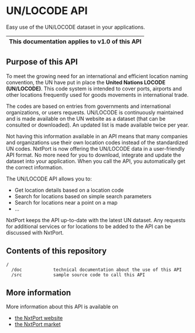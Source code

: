 # UN/LOCODE API

Easy use of the UN/LOCODE dataset in your applications.

| This documentation applies to v1.0 of this API | 
| -------- |


## Purpose of this API

To meet the growing need for an international and efficient location naming convention, the UN have put in place the **United Nations LOCODE (UN/LOCODE)**. This code system is intended to cover ports, airports and other locations frequently used for goods movements in international trade.

The codes are based on entries from governments and international organizations, or users requests. UN/LOCODE is continuously maintained and is made available on the UN website as a dataset (that can be consulted or downloaded). An updated list is made available twice per year.

Not having this information available in an API means that many companies and organizations use their own location codes instead of the standardized UN codes. NxtPort is now offering the UN/LOCODE data in a user-friendly API format. No more need for you to download, integrate and update the dataset into your application. When you call the API, you automatically get the correct information.

The UN/LOCODE API allows you to:
* Get location details based on a location code
* Search for locations based on simple search parameters
* Search for locations near a point on a map
* ...

NxtPort keeps the API up-to-date with the latest UN dataset. Any requests for additional services or for locations to be added to the API can be discussed with NxtPort. 

## Contents of this repository
  
```
/
  /doc            technical documentation about the use of this API
  /src            sample source code to call this API 
```

## More information

More information about this API is available on
* [the NxtPort website](https://www.nxtport.eu)
* [the NxtPort market](https://market.nxtport.eu)